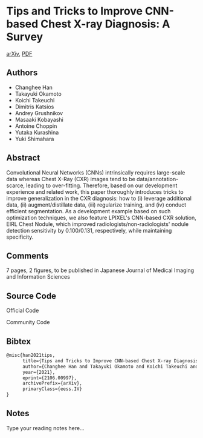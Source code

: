 
# Tips and Tricks to Improve CNN-based Chest X-ray Diagnosis: A Survey

[arXiv](https://arxiv.org/abs/2106.0997), [PDF](https://arxiv.org/pdf/2106.0997.pdf)

## Authors

- Changhee Han
- Takayuki Okamoto
- Koichi Takeuchi
- Dimitris Katsios
- Andrey Grushnikov
- Masaaki Kobayashi
- Antoine Choppin
- Yutaka Kurashina
- Yuki Shimahara

## Abstract

Convolutional Neural Networks (CNNs) intrinsically requires large-scale data whereas Chest X-Ray (CXR) images tend to be data/annotation-scarce, leading to over-fitting. Therefore, based on our development experience and related work, this paper thoroughly introduces tricks to improve generalization in the CXR diagnosis: how to (i) leverage additional data, (ii) augment/distillate data, (iii) regularize training, and (iv) conduct efficient segmentation. As a development example based on such optimization techniques, we also feature LPIXEL's CNN-based CXR solution, EIRL Chest Nodule, which improved radiologists/non-radiologists' nodule detection sensitivity by 0.100/0.131, respectively, while maintaining specificity.

## Comments

7 pages, 2 figures, to be published in Japanese Journal of Medical Imaging and Information Sciences

## Source Code

Official Code



Community Code



## Bibtex

```tex
@misc{han2021tips,
      title={Tips and Tricks to Improve CNN-based Chest X-ray Diagnosis: A Survey}, 
      author={Changhee Han and Takayuki Okamoto and Koichi Takeuchi and Dimitris Katsios and Andrey Grushnikov and Masaaki Kobayashi and Antoine Choppin and Yutaka Kurashina and Yuki Shimahara},
      year={2021},
      eprint={2106.00997},
      archivePrefix={arXiv},
      primaryClass={eess.IV}
}
```

## Notes

Type your reading notes here...

